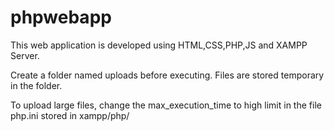 # phpwebapp

This web application is developed using HTML,CSS,PHP,JS and XAMPP Server.

Create a folder named uploads before executing.
Files are stored temporary in the folder.

To upload large files, change the max_execution_time to high limit in the file php.ini stored in xampp/php/
